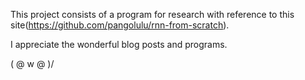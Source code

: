 This project consists of a program for research with reference to this site(<https://github.com/pangolulu/rnn-from-scratch>).


I appreciate the wonderful blog posts and programs.


( @ w @ )/
